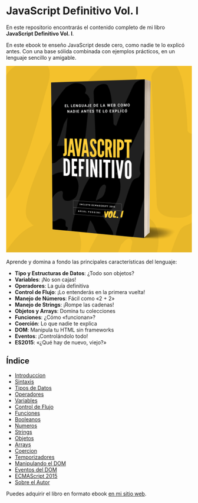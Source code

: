 # JavaScript Definitivo Vol. I

En este repositorio encontrarás el contenido completo de mi libro **JavaScript Definitivo Vol. I**.

En este ebook te enseño JavaScript desde cero, como nadie te lo explicó antes. Con una base sólida combinada con ejemplos prácticos, en un lenguaje sencillo y amigable.

[![](cover.png)](https://arielfuggini.com/javascript-definitivo-vol1/)

Aprende y domina a fondo las principales características del lenguaje:

* **Tipo y Estructuras de Datos**: ¿Todo son objetos?
* **Variables**: ¡No son cajas!
* **Operadores**: La guía definitiva
* **Control de Flujo**: ¡Lo entenderás en la primera vuelta!
* **Manejo de Números**: Fácil como «2 + 2»
* **Manejo de Strings**: ¡Rompe las cadenas!
* **Objetos y Arrays**: Domina tu colecciones
* **Funciones**: ¿Cómo «funcionan»?
* **Coerción**: Lo que nadie te explica
* **DOM**: Manipula tu HTML sin frameworks
* **Eventos**: ¡Controlándolo todo!
* **ES2015**: «¿Qué hay de nuevo, viejo?»

## Índice

* [Introduccion](contenido/00%20-%20Introduccion.md)
* [Sintaxis](contenido/01%20-%20Sintaxis.md)
* [Tipos de Datos](contenido/02%20-%20Tipos%20de%20Datos.md)
* [Operadores](contenido/03%20-%20Operadores.md)
* [Variables](contenido/04%20-%20Variables.md)
* [Control de Flujo](contenido/05%20-%20Control%20de%20Flujo.md)
* [Funciones](contenido/06%20-%20Funciones.md)
* [Booleanos](contenido/07%20-%20Booleanos.md)
* [Numeros](contenido/08%20-%20Numeros.md)
* [Strings](contenido/09%20-%20Strings.md)
* [Objetos](contenido/10%20-%20Objetos.md)
* [Arrays](contenido/11%20-%20Arrays.md)
* [Coercion](contenido/12%20-%20Coercion.md)
* [Temporizadores](contenido/13%20-%20Temporizadores.md)
* [Manipulando el DOM](contenido/14%20-%20Manipulando%20el%20DOM.md)
* [Eventos del DOM](contenido/15%20-%20Eventos%20del%20DOM.md)
* [ECMAScript 2015](contenido/16%20-%20ECMAScript%202015.md)
* [Sobre el Autor](contenido/17%20-%20Sobre%20el%20Autor.md)

Puedes adquirir el libro en formato ebook [en mi sitio web](https://arielfuggini.com/javascript-definitivo-vol1/).
